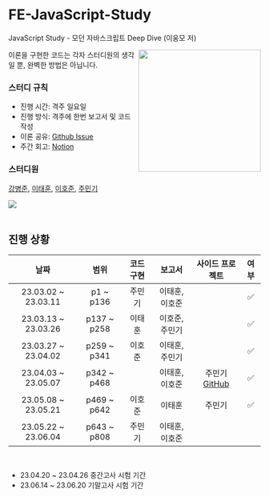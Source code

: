 # FE-JavaScript-Study
JavaScript Study - 모던 자바스크립트 Deep Dive (이웅모 저)

<img src="https://user-images.githubusercontent.com/44726494/224556113-d0abc210-9ce3-49b2-8178-ac9eafc286ac.png" align="right" width="244px"/>
이론을 구현한 코드는 각자 스터디원의 생각일 뿐, 완벽한 방법은 아닙니다.

### 스터디 규칙
- 진행 시간: 격주 일요일
- 진행 방식: 격주에 한번 보고서 및 코드 작성
- 이론 공유: [Github Issue](https://github.com/BangDori/FE-JavaScript-Study/issues)
- 주간 회고: [Notion](https://bangdori.notion.site/Deep-Dive-7718d9f8402c4283815694fa211329d8)

### 스터디원
[강병준](https://github.com/BangDori),
[이태훈](https://github.com/Tentennball),
[이호준](https://github.com/hotteok00),
[주민기](https://github.com/mingking2)

<a href="https://github.com/asuan99/CS_interview_Study/graphs/contributors">
  <img src="https://contrib.rocks/image?repo=BangDori/FE-JavaScript-Study" />
</a>

<br />
<br />

## 진행 상황

| 날짜 | 범위 | 코드 구현 | 보고서 | 사이드 프로젝트 | 여부 |
| :---: | :---: | :---: | :---: | :---: | :---: |
| 23.03.02 ~ 23.03.11 | p1 ~ p136 | 주민기 | 이태훈, 이호준 | | ✅ |
| 23.03.13 ~ 23.03.26 | p137 ~ p258 | 이태훈 | 이호준, 주민기 | | ✅ |
| 23.03.27 ~ 23.04.02 | p259 ~ p341 | 이호준 | 이태훈, 주민기 | | ✅ |
| 23.04.03 ~ 23.05.07 | p342 ~ p468 |  | 이태훈, 이호준 | 주민기 [GitHub](https://github.com/mingking2/TodoList) | ✅ |
| 23.05.08 ~ 23.05.21 | p469 ~ p642 | 이호준 | 이태훈 | 주민기 | ✅ |
| 23.05.22 ~ 23.06.04 | p643 ~ p808 | 주민기 | 이태훈, 이호준 | |

<br />

- 23.04.20 ~ 23.04.26 중간고사 시험 기간
- 23.06.14 ~ 23.06.20 기말고사 시험 기간

